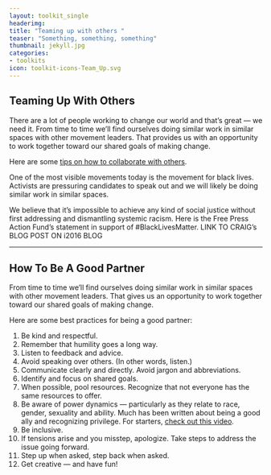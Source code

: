 ```yaml
---
layout: toolkit_single
headerimg:
title: "Teaming up with others "
teaser: "Something, something, something"
thumbnail: jekyll.jpg
categories:
- toolkits
icon: toolkit-icons-Team_Up.svg
---
```


## Teaming Up With Others

There are a lot of people working to change our world and that’s great — we need it. From time to time we’ll find ourselves doing similar work in similar spaces with other movement leaders. That provides us with an opportunity to work together toward our shared goals of making change.

Here are some <a href="#collaborate">tips on how to collaborate with others</a>. 

One of the most visible movements today is the movement for black lives. Activists are pressuring candidates to speak out and we will likely be doing similar work in similar spaces.

We believe that it’s impossible to achieve any kind of social justice without first addressing and dismantling systemic racism. Here is the Free Press Action Fund’s statement in support of #BlackLivesMatter. LINK TO CRAIG’s BLOG POST ON i2016 BLOG

***

## <a name="collaborate">How To Be A Good Partner</a>

From time to time we’ll find ourselves doing similar work in similar spaces with other movement leaders. That gives us an opportunity to work together toward our shared goals of making change. 

Here are some best practices for being a good partner: 

 1. Be kind and respectful.
 1. Remember that humility goes a long way.
 1. Listen to feedback and advice. 
 1. Avoid speaking over others. (In other words, listen.)
 1. Communicate clearly and directly. Avoid jargon and abbreviations. 
 1. Identify and focus on shared goals.
 1. When possible, pool resources. Recognize that not everyone has the same resources to offer.
 1. Be aware of power dynamics — particularly as they relate to race, gender, sexuality and ability. Much has been written about being a good ally and recognizing privilege. For starters, [check out this video](https://www.youtube.com/watch?v=_dg86g-QlM0). 
 1. Be inclusive.
 1. If tensions arise and you misstep, apologize. Take steps to address the issue going forward. 
 1. Step up when asked, step back when asked.
 1. Get creative — and have fun!

